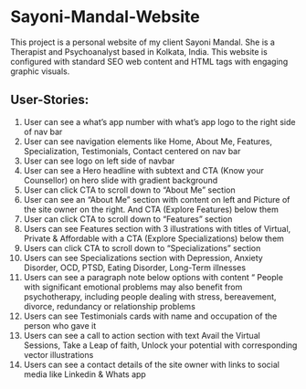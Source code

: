 # Sayoni-Mandal-Website
This project is a personal website of my client Sayoni Mandal. She is a Therapist and Psychoanalyst based in Kolkata, India.
This website is configured with standard SEO web content and HTML tags with engaging graphic visuals.


## User-Stories:
1. User can see a what’s app number with what’s app logo to the right side of nav bar
2. User can see navigation elements like Home, About Me, Features, Specialization, Testimonials, Contact centered on nav bar
3. User can see logo on left side of navbar
4. User can see a Hero headline with subtext and CTA (Know your Counsellor) on hero slide with gradient background 
5. User can click CTA to scroll down to “About Me” section
6. User can see an “About Me” section with content on left and Picture of the site owner on the right. And CTA (Explore Features) below them
7. User can click CTA to scroll down to “Features” section
8. Users can see Features section with 3 illustrations with titles of Virtual, Private & Affordable with a CTA (Explore Specializations) below them
9. Users can click CTA to scroll down to “Specializations” section
10. Users can see Specializations section with Depression, Anxiety Disorder, OCD, PTSD, Eating Disorder, Long-Term illnesses 
11. Users can see a paragraph note below options with content “ People with significant emotional problems may also benefit from psychotherapy, including people dealing with stress, bereavement, divorce, redundancy or relationship problems
12. Users can see Testimonials cards with name and occupation of the person who gave it
13. Users can see a call to action section with text Avail the Virtual Sessions, Take a Leap of faith, Unlock your potential with corresponding vector illustrations 
14. Users can see a contact details of the site owner with links to social media like Linkedin & Whats app
